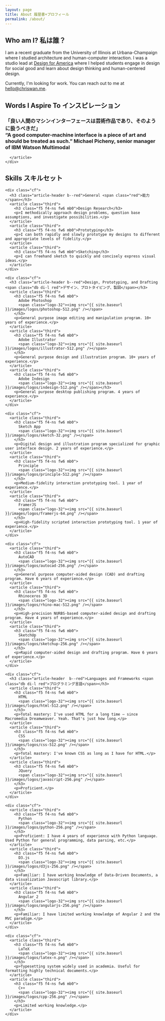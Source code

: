 ```yaml
---
layout: page
title: About 履歴書+プロフィール
permalink: /about/
---
```


<section class="bg-washed-red">
  <div class="container">
    <h1>Who am I? <span class="fw9 red">私は誰？</span></h1>
    <div class="hero">
      <p class="f4 f3-l mw-100 w-100">I am a recent graduate from the University of Illinois at Urbana-Champaign where I studied architecture and human-computer interaction. I was a studio lead at <a target="tab" href="http://designforamerica.com">Design for America</a> where I helped students engage in design for social good and learn about design thinking and human-centered design. </p>
      <p class="f4 f3-l mw-100 w-100">Currently, I'm looking for work. You can reach out to me at <a target="tab" href ="mailto:hello@chriswan.me">hello@chriswan.me</a>.</p>
    </div>
  </div>
</section>
<section class="bg-white">
  <div class="container">
    <h1>Words I Aspire To <span class="db di-l fw9 blue">インスピレーション</span></h1>
    <div class="cf">
      <article class="full">
        <h1 class="f4 f3-l lh-copy fw6 hide-child">
          <div class="child mw9 ph3 ph5-ns absolute left-0">
            <span class="relative top--2 blue tracked fw9">「良い人間のマシンインターフェースは芸術作品であり、そのように扱うべきだ」</span>
          </div>
          <span class="blue">“A good computer-machine interface is a piece of art and should be treated as such.”</span>
          <span class="fw1">Michael Picheny, senior manager of IBM Watson Multimodal</span>
        </h1>

      </article>
    </div>
  </div>
</section>
<section class="bg-white bt b--black-100">
  <div class="container">
    <h1>Skills <span class="red">スキルセット</span></h1>

    <div class="cf">
      <h3 class="article-header b--red">General <span class="red">能力</span></h3>
      <article class="third">
        <h3 class="f5 f4-ns fw6 mb0">Design Research</h3>
        <p>I methodically approach design problems, question base assumptions, and investigate possibilities.</p>
      </article>
      <article class="third">
        <h3 class="f5 f4-ns fw6 mb0">Prototyping</h3>
        <p>I can both rapidly and slowly prototype my designs to different and appropriate levels of fidelity.</p>
      </article>
      <article class="third">
        <h3 class="f5 f4-ns fw6 mb0">Sketching</h3>
        <p>I can freehand sketch to quickly and concisely express visual ideas.</p>
      </article>
    </div>

    <div class="cf">
      <h3 class="article-header b--red">Design, Prototyping, and Drafting <span class="db di-l red">デザイン、プロトタイピング、製図</span></h3>
      <article class="third">
        <h3 class="f5 f4-ns fw6 mb0">
          Adobe Photoshop
          <span class="logo-32"><img src="{{ site.baseurl }}/images/logos/photoshop-512.png" /></span>
        </h3>
        <p>General purpose image editing and manipulation program. 10+ years of experience.</p>
      </article>
      <article class="third">
        <h3 class="f5 f4-ns fw6 mb0">
          Adobe Illustrator
          <span class="logo-32"><img src="{{ site.baseurl }}/images/logos/illustrator-512.png" /></span>
        </h3>
        <p>General purpose design and illustration program. 10+ years of experience.</p>
      </article>
      <article class="third">
        <h3 class="f5 f4-ns fw6 mb0">
          Adobe Indesign
          <span class="logo-32"><img src="{{ site.baseurl }}/images/logos/indesign-512.png" /></span></h3>
        <p>General purpose desktop publishing program. 4 years of experience.</p>
      </article>
    </div>

    <div class="cf">
      <article class="third">
        <h3 class="f5 f4-ns fw6 mb0">
          Sketch App
          <span class="logo-32"><img src="{{ site.baseurl }}/images/logos/sketch-32.png" /></span>
        </h3>
        <p>Digital design and illustration program specialized for graphic user interface design. 2 years of experience.</p>
      </article>
      <article class="third">
        <h3 class="f5 f4-ns fw6 mb0">
          Principle
          <span class="logo-32"><img src="{{ site.baseurl }}/images/logos/principle-512.png" /></span>
        </h3>
        <p>Medium-fidelity interaction prototyping tool. 1 year of experience.</p>
      </article>
      <article class="third">
        <h3 class="f5 f4-ns fw6 mb0">
          FramerJS
          <span class="logo-32"><img src="{{ site.baseurl }}/images/logos/framerjs-64.png" /></span>
        </h3>
        <p>High-fidelity scripted interaction prototyping tool. 1 year of experience.</p>
      </article>
    </div>

    <div class="cf">
      <article class="third">
        <h3 class="f5 f4-ns fw6 mb0">
          AutoCAD
          <span class="logo-32"><img src="{{ site.baseurl }}/images/logos/autocad-256.png" /></span>
        </h3>
        <p>General purpose computer-aided design (CAD) and drafting program. Have 6 years of experience.</p>
      </article>
      <article class="third">
        <h3 class="f5 f4-ns fw6 mb0">
          Rhinoceros 3D
          <span class="logo-32"><img src="{{ site.baseurl }}/images/logos/rhino-mac-512.png" /></span>
        </h3>
        <p>High-precision NURBS-based computer-aided design and drafting program. Have 4 years of experience.</p>
      </article>
      <article class="third">
        <h3 class="f5 f4-ns fw6 mb0">
          SketchUp
          <span class="logo-32"><img src="{{ site.baseurl }}/images/logos/sketchup-256.png" /></span>
        </h3>
        <p>Rapid computer-aided design and drafting program. Have 6 years of experience.</p>
      </article>
    </div>

    <div class="cf">
      <h3 class="article-header  b--red">Languages and Frameworks <span class="db di-l red">プログラミング言語</span></h3>
      <article class="third">
        <h3 class="f5 f4-ns fw6 mb0">
          HTML
          <span class="logo-32"><img src="{{ site.baseurl }}/images/logos/html-512.png" /></span>
        </h3>
        <p>Total mastery: I've used HTML for a long time — since Macromedia Dreamweaver. Yeah. That's just how long.</p>
      </article>
      <article class="third">
        <h3 class="f5 f4-ns fw6 mb0">
          CSS
          <span class="logo-32"><img src="{{ site.baseurl }}/images/logos/css-512.png" /></span>
        </h3>
        <p>Total mastery: I've known CSS as long as I have for HTML.</p>
      </article>
      <article class="third">
        <h3 class="f5 f4-ns fw6 mb0">
          JQuery
          <span class="logo-32"><img src="{{ site.baseurl }}/images/logos/javascript-256.png" /></span>
        </h3>
        <p>Proficient.</p>
      </article>
    </div>

    <div class="cf">  
      <article class="third">
        <h3 class="f5 f4-ns fw6 mb0">
          Python
          <span class="logo-32"><img src="{{ site.baseurl }}/images/logos/python-256.png" /></span>
        </h3>
        <p>Proficient: I have 4 years of experience with Python language. Used Python for general programming, data parsing, etc.</p>
      </article>
      <article class="third">
        <h3 class="f5 f4-ns fw6 mb0">
          D3.js
          <span class="logo-32"><img src="{{ site.baseurl }}/images/logos/d3js-256.png" /></span>
        </h3>
        <p>Familiar: I have working knowledge of Data-Driven Documents, a data visualization Javascript library.</p>
      </article>
      <article class="third">
        <h3 class="f5 f4-ns fw6 mb0">
          Angular 2
          <span class="logo-32"><img src="{{ site.baseurl }}/images/logos/angularjs-256.png" /></span>
        </h3>
        <p>Familiar: I have limited working knowledge of Angular 2 and the MVC paradigm.</p>
      </article>
    </div>

    <div class="cf">  
      <article class="third">
        <h3 class="f5 f4-ns fw6 mb0">
          LaTeX
          <span class="logo-32"><img src="{{ site.baseurl }}/images/logos/latex-n.png" /></span>
        </h3>
        <p>Typesetting system widely used in academia. Useful for formatting highly technical documents.</p>
      </article>
      <article class="third">
        <h3 class="f5 f4-ns fw6 mb0">
          C++
          <span class="logo-32"><img src="{{ site.baseurl }}/images/logos/cpp-256.png" /></span>
        </h3>
        <p>Limited working knowledge.</p>
      </article>
    </div>

  </div>
</section>
